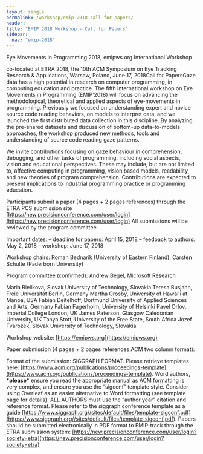 ```yaml
---
layout: single
permalink: /workshop/emip-2018-call-for-papers/
header:
title: "EMIP 2018 Workshop - Call for Papers"
sidebar:
  nav: "emip-2018"
---
```


Eye Movements in Programming 2018, emipws.org
International Workshop

co-located at ETRA 2018, the 10th ACM Symposium on Eye Tracking Research & Applications, Warsaw, Poland, June 17, 2018Call for PapersGaze data has a high potential in research on computer programming, in computing education and practice. The fifth international workshop on Eye Movements in Programming (EMIP’2018) will focus on advancing the methodological, theoretical and applied aspects of eye-movements in programming. Previously we focused on understanding expert and novice source code reading behaviors, on models to interpret data, and we launched the first distributed data collection in this discipline. By analyzing the pre-shared datasets and discussion of bottom-up data-to-models approaches, the workshop produced new methods, tools and understanding of source code reading gaze patterns.

We invite contributions focusing on gaze behaviour in comprehension, debugging, and other tasks of programming, including social aspects, vision and educational perspectives. These may include, but are not limited to, affective computing in programming, vision based models, readability, and new theories of program comprehension. Contributions are expected to present implications to industrial programming practice or programming education.

Participants submit a paper (4 pages + 2 pages references) through the ETRA PCS submission site [https://new.precisionconference.com/user/login](https://new.precisionconference.com/user/login) All submissions will be reviewed by the program committee.

Important dates:
– deadline for papers: April 15, 2018
– feedback to authors: May 2, 2018
– workshop: June 17, 2018

Workshop chairs:
Roman Bednarik (University of Eastern Finland), Carsten Schulte (Paderborn University)

Program committee (confirmed):
Andrew Begel, Microsoft Research

Maria Bielikova, Slovak University of Technology, Slovakia
Teresa Busjahn, Freie Universität Berlin, Germany
Martha Crosby, University of Hawaiʻi at Mānoa, USA
Fabian Deitelhoff, Dortmund University of Applied Sciences and Arts, Germany
Fabian Fagerholm, University of Helsinki
Pavel Orlov, Imperial College London, UK
James Paterson, Glasgow Caledonian University, UK
Tanya Stott, University of the Free State, South Africa
Jozef Tvarozek, Slovak University of Technology, Slovakia
 

Workshop website:
[https://emipws.org](https://emipws.org)

Paper submission (4 pages + 2 pages references ACM two column format):

Format of the submission: SIGGRAPH FORMAT. Please retrieve templates here: [https://www.acm.org/publications/proceedings-template](https://www.acm.org/publications/proceedings-template). Word authors, **\*please\*** ensure you read the appropriate manual as ACM formatting is very complex, and ensure you use the “sigconf” template style. Consider using Overleaf as an easier alternative to Word formatting (see template page for details). ALL AUTHORS must use the “author year” citation and reference format. Please refer to the siggraph conference template as a guide [https://www.siggraph.org//sites/default/files/template-sigconf.pdf](https://www.siggraph.org//sites/default/files/template-sigconf.pdf).
Papers should be submitted electronically in PDF format to EMIP-track through the ETRA submission system: [https://new.precisionconference.com/user/login?society=etra](https://new.precisionconference.com/user/login?society=etra)